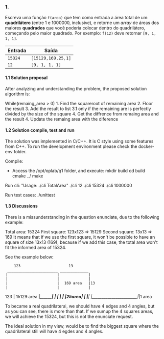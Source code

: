 ### 1.
Escreva uma função `f(area)` que tem como entrada a área total de um **quadrilátero** (entre 1 e 1000000, inclusive), e retorne um _array_ de áreas dos maiores **quadrados** que você poderia colocar dentro do quadrilátero, começando pelo maior quadrado.
Por exemplo: `f(12)` deve retornar `[9, 1, 1, 1]`.

|Entrada|Saída|
|--|--|
| `15324` | `[15129,169,25,1]` |
| `12` | `[9, 1, 1, 1]` |


#### 1.1 Solution proposal

After analyzing and understanding the problem, the proposed solution algorithm is:

While(remaing_area > 0)
    1. Find the squareroot of remaining area
    2. Floor the result
    3. Add the result to list
        3.1 only if the remaining are is perfectly divided by the size of the square
    4. Get the diffrence from remaing area and the result
    4. Update the remaing area with the diference


#### 1.2 Solution compile, test and run

The solution was implemented in C/C++. It is C style using some features from C++.
To run the development environment please check the docker-env folder.

Compile:
 - Access the /opt/oplab/q1 folder, and execute:
    mkdir build
    cd build
    cmake ../
    make

Run cli:
 "Usage: ./cli TotalArea"
 ./cli 12
 ./cli 15324
 ./cli 1000000

Run test cases:
 ./unittest


#### 1.3 Discussions

There is a missunderstanding in the question enunciate, due to the following example:

Total area: 15324
First square: 123x123 => 15129
Second square: 13x13 => 169
It means that if we use the first square, it won't be possible to have an square of size 13x13 (169), because if we add this case, the total area won't fit the informed area of 15324. 

See the example below:

        123                      13
     _______________________ _____________
    |                       |             | 
    |                       |             |
    |                       |  169 area   |13
    |                       |             |
123 |       15129 area      |_____________|
    |                       |      |
    |                       |25area|
    |                       |______|
    |_______________________|_|1 area 

To became a real quadrilateral, we should have 4 edges and 4 angles, but as you can see, there is more than that. If we sumup the 4 squares areas, we will achieve the 15324, but this is not the enunciate request.

The ideal solution in my view, would be to find the biggest square where the quadrilateral still will have 4 egdes and 4 angles.

